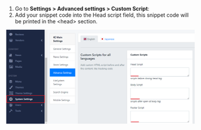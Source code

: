 1. Go to **Settings &gt; Advanced settings &gt; Custom Script**:
2. Add your snippet code into the Head script field, this snippet code will be printed in the &lt;head&gt; section.
 
![](/assets/images/custom-scripts/b9b434df384fd6b97a8d7e8e5e703887.png)